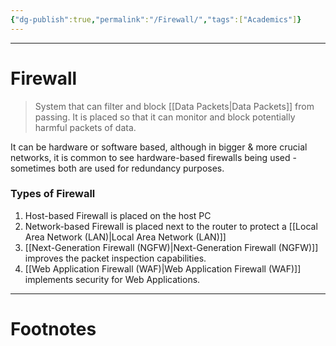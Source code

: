 ```yaml
---
{"dg-publish":true,"permalink":"/Firewall/","tags":["Academics"]}
---
```



---
# Firewall
> System that can filter and block [[Data Packets\|Data Packets]] from passing. It is placed so that it can monitor and block potentially harmful packets of data.

It can be hardware or software based, although in bigger & more crucial networks, it is common to see hardware-based firewalls being used - sometimes both are used for redundancy purposes.

### Types of Firewall
1. Host-based Firewall is placed on the host PC
2. Network-based Firewall is placed next to the router to protect a [[Local Area Network (LAN)\|Local Area Network (LAN)]]
3. [[Next-Generation Firewall (NGFW)\|Next-Generation Firewall (NGFW)]] improves the packet inspection capabilities.
4. [[Web Application Firewall (WAF)\|Web Application Firewall (WAF)]] implements security for Web Applications.

---
# Footnotes